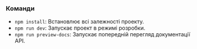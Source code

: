 ### Команди

- `npm install`: Встановлює всі залежності проекту.
- `npm run dev`: Запускає проект в режимі розробки.
- `npm run preview-docs`: Запускає попередній перегляд документації API.
